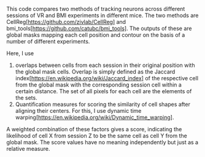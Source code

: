 This code compares two methods of tracking neurons across different sessions of VR and BMI experiments in different mice. 
The two methods are CellReg[https://github.com/zivlab/CellReg] and bmi_tools[https://github.com/catubc/bmi_tools].
The outputs of these are global masks mapping each cell position and contour on the basis of a number of different experiments.

Here, I use 
  1) overlaps between cells from each session in their original position with the global mask cells. Overlap is simply defined as the Jaccard index[https://en.wikipedia.org/wiki/Jaccard_index] of the respective cell from the global mask with the corresponding session cell within a certain distance. The set of all pixels for each cell are the elements of the sets.
  2) Quantification measures for scoring the similarity of cell shapes after aligning their centers. For this, I use dynamic time warping[https://en.wikipedia.org/wiki/Dynamic_time_warping].

A weighted combination of these factors gives a score, indicating the likelihood of cell X from session Z to be the same cell as cell Y from the global mask. 
The score values have no meaning independently but just as a relative measure. 
